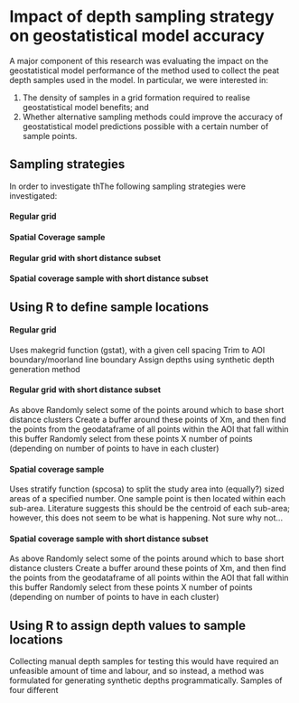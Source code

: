 # Impact of depth sampling strategy on geostatistical model accuracy
A major component of this research was evaluating the impact on the geostatistical model performance of the method used to collect the peat depth samples used in the model. 
In particular, we were interested in:
1. The density of samples in a grid formation required to realise geostatistical model benefits; and
2. Whether alternative sampling methods could improve the accuracy of geostatistical model predictions possible with a certain number of sample points.

## Sampling strategies
In order to investigate thThe following sampling strategies were investigated:

#### Regular grid 
#### Spatial Coverage sample
#### Regular grid with short distance subset
#### Spatial coverage sample with short distance subset


## Using R to define sample locations
#### Regular grid
Uses makegrid function (gstat), with a given cell spacing
Trim to AOI boundary/moorland line boundary
Assign depths using synthetic depth generation method

#### Regular grid with short distance subset
As above
Randomly select some of the points around which to base short distance clusters
Create a buffer around these points of Xm, and then find the points from the geodataframe of all points within the AOI that fall within this buffer
Randomly select from these points X number of points (depending on number of points to have in each cluster)

#### Spatial coverage sample
Uses stratify function (spcosa) to split the study area into (equally?) sized areas of a specified number.
One sample point is then located within each sub-area. Literature suggests this should be the centroid of each sub-area; however, this does not seem to be what is happening. Not sure why not...

#### Spatial coverage sample with short distance subset
As above
Randomly select some of the points around which to base short distance clusters
Create a buffer around these points of Xm, and then find the points from the geodataframe of all points within the AOI that fall within this buffer
Randomly select from these points X number of points (depending on number of points to have in each cluster)

## Using R to assign depth values to sample locations
Collecting manual depth samples for testing this would have required an unfeasible amount of time and labour, and so instead, a method was formulated for generating synthetic depths programmatically. Samples of four different 
